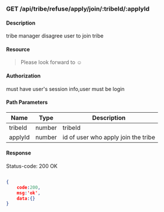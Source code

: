 ### GET /api/tribe/refuse/apply/join/:tribeId/:applyId

#### Description
tribe manager disagree user to join tribe
#### Resource
 > Please look forward to ☺

#### Authorization
must have user's session info,user must be login

#### Path Parameters
|Name|Type|Description| 
|----|---|---|
| tribeId |number| tribeId| 
| applyId |number| id of user who apply join the tribe| 


#### Response
Status-code: 200 OK

```json

{   
    code:200,
    msg:'ok',
    data:{}
}
```
 